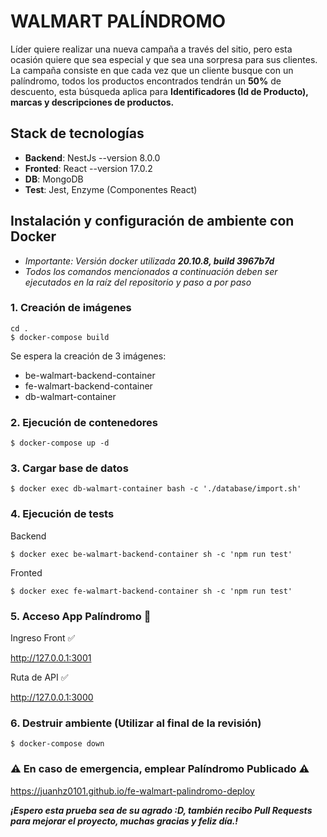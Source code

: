 # WALMART PALÍNDROMO
Líder quiere realizar una nueva campaña a través del sitio, pero esta ocasión quiere que sea
especial y que sea una sorpresa para sus clientes.
La campaña consiste en que cada vez que un cliente busque con un palíndromo, todos los
productos encontrados tendrán un **50%** de descuento, esta búsqueda aplica para **Identificadores (Id de Producto), marcas y descripciones de productos.**

## Stack de tecnologías
* **Backend**: NestJs --version 8.0.0
* **Fronted**: React --version 17.0.2
* **DB**: MongoDB
* **Test**: Jest, Enzyme (Componentes React)


## Instalación y configuración de ambiente con Docker

- *Importante: Versión docker utilizada **20.10.8, build 3967b7d***
- *Todos los comandos mencionados a continuación deben ser ejecutados en la raíz del repositorio y paso a
por paso*

### 1. Creación de imágenes

```
cd .
$ docker-compose build
```
Se espera la creación de 3 imágenes:
* be-walmart-backend-container
* fe-walmart-backend-container
* db-walmart-container

### 2. Ejecución de contenedores
```
$ docker-compose up -d
```

### 3. Cargar base de datos
```
$ docker exec db-walmart-container bash -c './database/import.sh'
```

### 4. Ejecución de tests
Backend 
```
$ docker exec be-walmart-backend-container sh -c 'npm run test'
```
Fronted
```
$ docker exec fe-walmart-backend-container sh -c 'npm run test'
```

### 5. Acceso App Palíndromo 🤖

Ingreso Front ✅

http://127.0.0.1:3001

Ruta de API ✅

http://127.0.0.1:3000

### 6. Destruir ambiente (Utilizar al final de la revisión)
```
$ docker-compose down
```

### ⚠ En caso de emergencia, emplear Palíndromo Publicado ⚠
https://juanhz0101.github.io/fe-walmart-palindromo-deploy


***¡Espero esta prueba sea de su agrado :D, también recibo Pull Requests para mejorar el proyecto, muchas gracias y feliz día.!***
